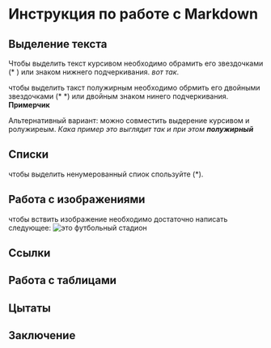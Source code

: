 # Инструкция по работе с Markdown

## Выделение текста

Чтобы выделить текст курсивом необходимо обрамить его звездочками (* ) или знаком нижнего подчеркивания. *вот так*.

чтобы выделить такст полужирным необходимо обрмить его двойными звездочками (* *) или двойным знаком нинего подчеркивания. **Примерчик**

Альтернативный вариант:
можно совместить выдерение курсивом и ролужиреым. 
_Кака пример это выглядит так и при этом **полужирный**_


## Списки

чтобы выделить ненумерованный спиок спользуйте (*).

## Работа с изображениями

чтобы вствить изображение необходимо достаточно написать следующее:
![это футбольный стадион](stadium.jpg)

## Ссылки

## Работа с таблицами 

## Цытаты

## Заключение
